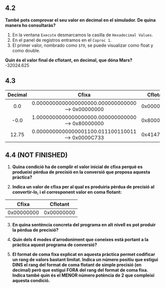 ## 4.2
**També pots comprovar el seu valor en decimal en el simulador. De quina manera ho consultaràs?**    

1.  En la ventana `Execute` desmarcamos la casilla de `Hexadecimal Values`.
2.  En el panel de registros entramos en el `Coproc 1`.
3.  El primer valor, nombrado como `$f0`, se puede visualizar como float y como double.

**Quin és el valor final de cflotant, en decimal, que dóna Mars?**    
-32024.625

## 4.3
| Decimal |                       Cfixa                       |  Cflotant  |
|:-------:|:-------------------------------------------------:|:----------:|
|   0.0   | 0.0000000000000000000.000000000000 --> 0x00000000 | 0x00000000 |
|   -0.0  | 1.0000000000000000000.000000000000 --> 0x80000000 | 0x80000000 |
|  12.75  | 0.0000000000000001100.011100110011 --> 0x0000C733 | 0x41473300 |

## 4.4 (NOT FINISHED)
1.  **Quina condició ha de complir el valor inicial de cfixa perquè es produeixi
pèrdua de precisió en la conversió que proposa aquesta pràctica?**   


2.  **Indica un valor de cfixa per al qual es produiria pèrdua de precisió al convertir-lo, i el corresponent valor en coma flotant:**    

|    Cfixa   |  Cflotant  |
|:----------:|:----------:|
| 0x00000000 | 0x00000000 |

3.  **En quina sentència concreta del programa en alt nivell es pot produir la pèrdua de precisió?**   

4.  **Quin dels 4 modes d’arrodoniment que coneixes està portant a la pràctica aquest programa de conversió?**    

5.  **El format de coma fixa explicat en aquesta pràctica permet codificar un rang de valors bastant limitat. Indica un número positiu que estigui DINS el rang del format de coma flotant de simple precisió (en decimal) però que estigui FORA del rang del format de coma fixa. Indica també quin és el MENOR número potència de 2 que compleixi aquesta condició.**   
